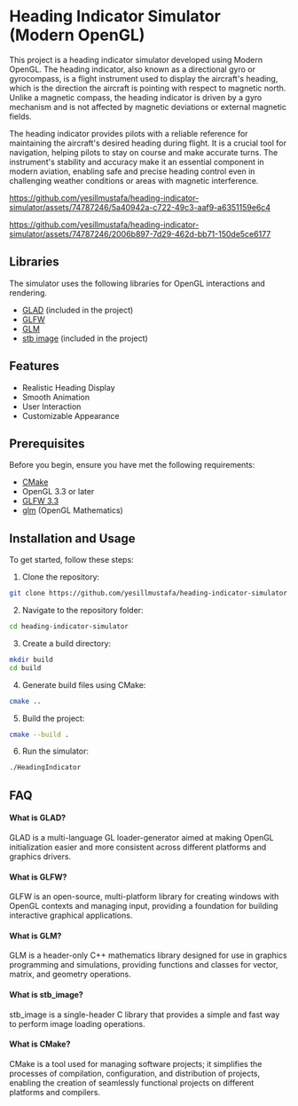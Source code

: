 # Heading Indicator Simulator (Modern OpenGL)

This project is a heading indicator simulator developed using Modern OpenGL. The heading indicator, also known as a directional gyro or gyrocompass, is a flight instrument used to display the aircraft's heading, which is the direction the aircraft is pointing with respect to magnetic north. Unlike a magnetic compass, the heading indicator is driven by a gyro mechanism and is not affected by magnetic deviations or external magnetic fields.

The heading indicator provides pilots with a reliable reference for maintaining the aircraft's desired heading during flight. It is a crucial tool for navigation, helping pilots to stay on course and make accurate turns. The instrument's stability and accuracy make it an essential component in modern aviation, enabling safe and precise heading control even in challenging weather conditions or areas with magnetic interference.

https://github.com/yesillmustafa/heading-indicator-simulator/assets/74787246/5a40942a-c722-49c3-aaf9-a6351159e6c4

https://github.com/yesillmustafa/heading-indicator-simulator/assets/74787246/2006b897-7d29-462d-bb71-150de5ce6177

## Libraries
The simulator uses the following libraries for OpenGL interactions and rendering.
- [GLAD](https://glad.dav1d.de/) (included in the project)
- [GLFW](https://www.glfw.org/)
- [GLM](https://github.com/g-truc/glm)
- [stb image](https://github.com/nothings/stb) (included in the project)

## Features

- Realistic Heading Display
- Smooth Animation
- User Interaction
- Customizable Appearance

  
## Prerequisites

Before you begin, ensure you have met the following requirements:

- [CMake](https://cmake.org/)
- OpenGL 3.3 or later
- [GLFW 3.3](https://www.glfw.org/)
- [glm](https://github.com/g-truc/glm) (OpenGL Mathematics)

## Installation and Usage

To get started, follow these steps:
1. Clone the repository:
```bash
git clone https://github.com/yesillmustafa/heading-indicator-simulator.git
```
2. Navigate to the repository folder:
```bash
cd heading-indicator-simulator
```
3. Create a build directory:
```bash
mkdir build
cd build
```
4. Generate build files using CMake:
```bash
cmake ..
```
5. Build the project:
```bash
cmake --build .
```
6. Run the simulator:
```bash
./HeadingIndicator
```


## FAQ

#### What is GLAD?

GLAD is a multi-language GL loader-generator aimed at making OpenGL initialization easier and more consistent across different platforms and graphics drivers.

#### What is GLFW?

GLFW is an open-source, multi-platform library for creating windows with OpenGL contexts and managing input, providing a foundation for building interactive graphical applications.

#### What is GLM?

GLM is a header-only C++ mathematics library designed for use in graphics programming and simulations, providing functions and classes for vector, matrix, and geometry operations.

#### What is stb_image?
stb_image is a single-header C library that provides a simple and fast way to perform image loading operations.

#### What is CMake?
CMake is a tool used for managing software projects; it simplifies the processes of compilation, configuration, and distribution of projects, enabling the creation of seamlessly functional projects on different platforms and compilers.

